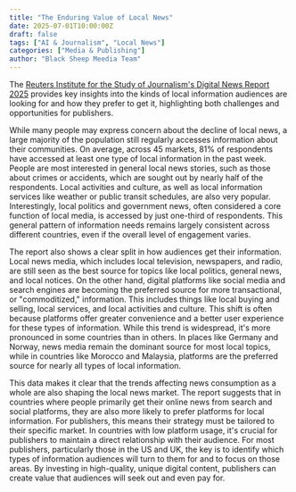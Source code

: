 ```yaml
---
title: "The Enduring Value of Local News"
date: 2025-07-01T10:00:00Z
draft: false
tags: ["AI & Journalism", "Local News"]
categories: ["Media & Publishing"]
author: "Black Sheep Meedia Team"
---
```


The [Reuters Institute for the Study of Journalism's Digital News Report 2025](https://reutersinstitute.politics.ox.ac.uk/sites/default/files/2025-06/Digital_News-Report_2025.pdf) provides key insights into the kinds of local information audiences are looking for and how they prefer to get it, highlighting both challenges and opportunities for publishers.

While many people may express concern about the decline of local news, a large majority of the population still regularly accesses information about their communities. On average, across 45 markets, 81% of respondents have accessed at least one type of local information in the past week. People are most interested in general local news stories, such as those about crimes or accidents, which are sought out by nearly half of the respondents. Local activities and culture, as well as local information services like weather or public transit schedules, are also very popular. Interestingly, local politics and government news, often considered a core function of local media, is accessed by just one-third of respondents. This general pattern of information needs remains largely consistent across different countries, even if the overall level of engagement varies.

The report also shows a clear split in how audiences get their information. Local news media, which includes local television, newspapers, and radio, are still seen as the best source for topics like local politics, general news, and local notices. On the other hand, digital platforms like social media and search engines are becoming the preferred source for more transactional, or "commoditized," information. This includes things like local buying and selling, local services, and local activities and culture. This shift is often because platforms offer greater convenience and a better user experience for these types of information. While this trend is widespread, it's more pronounced in some countries than in others. In places like Germany and Norway, news media remain the dominant source for most local topics, while in countries like Morocco and Malaysia, platforms are the preferred source for nearly all types of local information.

This data makes it clear that the trends affecting news consumption as a whole are also shaping the local news market. The report suggests that in countries where people primarily get their online news from search and social platforms, they are also more likely to prefer platforms for local information. For publishers, this means their strategy must be tailored to their specific market. In countries with low platform usage, it's crucial for publishers to maintain a direct relationship with their audience. For most publishers, particularly those in the US and UK, the key is to identify which types of information audiences will turn to them for and to focus on those areas. By investing in high-quality, unique digital content, publishers can create value that audiences will seek out and even pay for.

